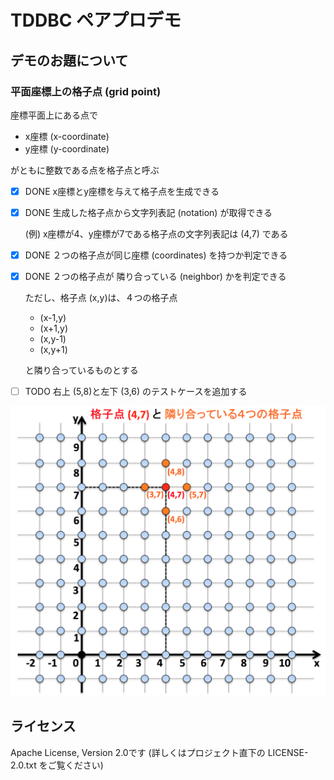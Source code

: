 # TDDBC ペアプロデモ

## デモのお題について

### 平面座標上の格子点 (grid point)

座標平面上にある点で
- x座標 (x-coordinate)
- y座標 (y-coordinate)

がともに整数である点を格子点と呼ぶ

- [X] DONE x座標とy座標を与えて格子点を生成できる

- [X] DONE 生成した格子点から文字列表記 (notation) が取得できる

  (例) x座標が4、y座標が7である格子点の文字列表記は (4,7) である

- [X] DONE ２つの格子点が同じ座標 (coordinates) を持つか判定できる

- [X] DONE ２つの格子点が 隣り合っている (neighbor) かを判定できる

   ただし、格子点 (x,y)は、４つの格子点
   - (x-1,y)
   - (x+1,y)
   - (x,y-1)
   - (x,y+1)

   と隣り合っているものとする

- [ ] TODO 右上 (5,8)と左下 (3,6) のテストケースを追加する


![pic](docs/GridPoint.png)

## ライセンス
Apache License, Version 2.0です (詳しくはプロジェクト直下の LICENSE-2.0.txt をご覧ください)

